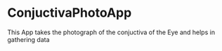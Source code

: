 # ConjuctivaPhotoApp
This App takes the photograph of the conjuctiva of the Eye and helps in gathering data
